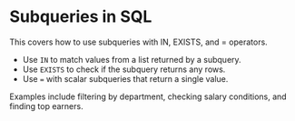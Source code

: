 # Subqueries in SQL

This covers how to use subqueries with IN, EXISTS, and = operators.
- Use `IN` to match values from a list returned by a subquery.
- Use `EXISTS` to check if the subquery returns any rows.
- Use `=` with scalar subqueries that return a single value.
  
Examples include filtering by department, checking salary conditions, and finding top earners.

